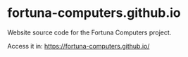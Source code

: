 # fortuna-computers.github.io

Website source code for the Fortuna Computers project.

Access it in: https://fortuna-computers.github.io/
